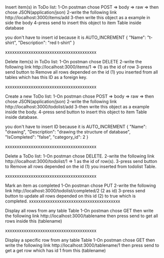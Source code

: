 Insert item(s) in ToDo list:
1-On postman chose POST => body => raw => then chose JSON(application/json)
2-write the following link http://localhost:3000/items/add
3-then write this object as a example in side the body
4-press send to insert this object to item Table inside database

you don't have to insert id because it is AUTO_INCREMENT
{
"Name": "t-shirt",
"Description": "red t-shirt"
}

xxxxxxxxxxxxxxxxxxxxxxxxxxxxxxxxxxxxxxx

Delete item(s) in ToDo list:
1-On postman chose DELETE
2-write the following link http://localhost:3000/items/1 => (1) as the id of row
3-press send button to Remove all rows depended on the id (1) you inserted from all tables which has this ID as a foreign key.

xxxxxxxxxxxxxxxxxxxxxxxxxxxxxxxxxxxxxxx

Create a new ToDo list:
1-On postman chose POST => body => raw => then chose JSON(application/json)
2-write the following link http://localhost:3000/todolist/add
3-then write this object as a example inside the body.
4-press send button to insert this object to item Table inside database.

you don't have to insert ID because it is AUTO_INCREMENT
{
"Name": "drawing",
"Description": "drawing the structure of database",
"IsCompleted": "false",
"category_id": 2
}

xxxxxxxxxxxxxxxxxxxxxxxxxxxxxxxxxxxxxxx

Delete a ToDo list:
1-On postman chose DELETE.
2-write the following link http://localhost:3000/todolist/1 => 1 as the id of row(s).
3-press send button to Remove all rows depended on the id (1) you inserted from todolist Table.

xxxxxxxxxxxxxxxxxxxxxxxxxxxxxxxxxxxxxxx

Mark an item as completed
1-On postman chose PUT
2-write the following link http://localhost:3000/todolist/completed/2 (2 as id)
3-press send button to update all rows depended on this id (2) to true which is completed.
xxxxxxxxxxxxxxxxxxxxxxxxxxxxxxxxxxxxxxx

Display all rows from any table Table
1-On postman chose GET then write the following link http://localhost:3000/tablename then press send to get all rows inside this (tablename)

xxxxxxxxxxxxxxxxxxxxxxxxxxxxxxxxxxxxxxx

Display a specific row from any table Table
1-On postman chose GET then write the following link http://localhost:3000/tablename/1 then press send to get a get row which has id 1 from this (tablename)
